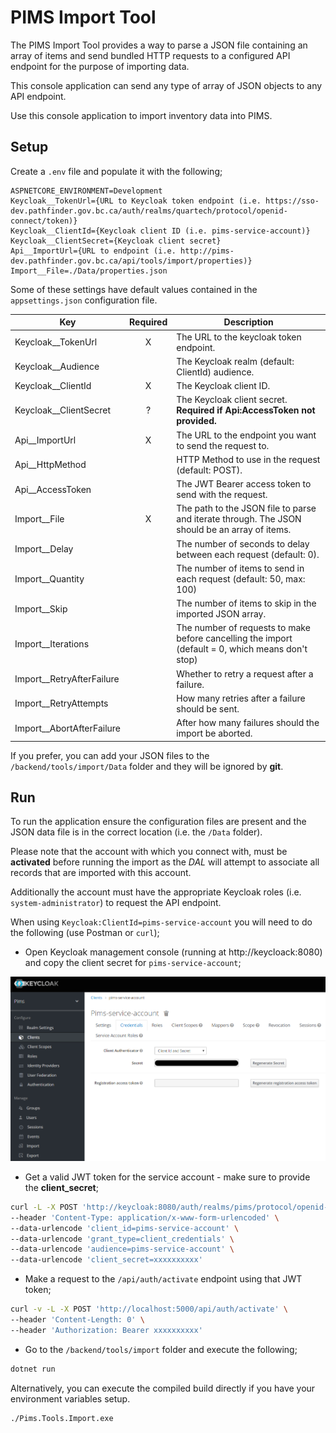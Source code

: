 # PIMS Import Tool

The PIMS Import Tool provides a way to parse a JSON file containing an array of items and send bundled HTTP requests to a configured API endpoint for the purpose of importing data.

This console application can send any type of array of JSON objects to any API endpoint.

Use this console application to import inventory data into PIMS.

## Setup

Create a `.env` file and populate it with the following;

```
ASPNETCORE_ENVIRONMENT=Development
Keycloak__TokenUrl={URL to Keycloak token endpoint (i.e. https://sso-dev.pathfinder.gov.bc.ca/auth/realms/quartech/protocol/openid-connect/token)}
Keycloak__ClientId={Keycloak client ID (i.e. pims-service-account)}
Keycloak__ClientSecret={Keycloak client secret}
Api__ImportUrl={URL to endpoint (i.e. http://pims-dev.pathfinder.gov.bc.ca/api/tools/import/properties)}
Import__File=./Data/properties.json
```

Some of these settings have default values contained in the `appsettings.json` configuration file.

| Key                         | Required | Description                                                                                       |
| --------------------------- | :------: | ------------------------------------------------------------------------------------------------- |
| Keycloak\_\_TokenUrl        |    X     | The URL to the keycloak token endpoint.                                                           |
| Keycloak\_\_Audience        |          | The Keycloak realm (default: ClientId) audience.                                                  |
| Keycloak\_\_ClientId        |    X     | The Keycloak client ID.                                                                           |
| Keycloak\_\_ClientSecret    |    ?     | The Keycloak client secret.  **Required if Api:AccessToken not provided.**                        |
| Api\_\_ImportUrl            |    X     | The URL to the endpoint you want to send the request to.                                          |
| Api\_\_HttpMethod           |          | HTTP Method to use in the request (default: POST).                                                |
| Api\_\_AccessToken          |          | The JWT Bearer access token to send with the request.                                             |
| Import\_\_File              |    X     | The path to the JSON file to parse and iterate through. The JSON should be an array of items.     |
| Import\_\_Delay             |          | The number of seconds to delay between each request (default: 0).                                 |
| Import\_\_Quantity          |          | The number of items to send in each request (default: 50, max: 100)                               |
| Import\_\_Skip              |          | The number of items to skip in the imported JSON array.                                           |
| Import\_\_Iterations        |          | The number of requests to make before cancelling the import (default = 0, which means don't stop) |
| Import\_\_RetryAfterFailure |          | Whether to retry a request after a failure.                                                       |
| Import\_\_RetryAttempts     |          | How many retries after a failure should be sent.                                                  |
| Import\_\_AbortAfterFailure |          | After how many failures should the import be aborted.                                             |

If you prefer, you can add your JSON files to the `/backend/tools/import/Data` folder and they will be ignored by **git**.

## Run

To run the application ensure the configuration files are present and the JSON data file is in the correct location (i.e. the `/Data` folder).

Please note that the account with which you connect with, must be **activated** before running the import as the *DAL* will attempt to associate all records that are imported with this account.

Additionally the account must have the appropriate Keycloak roles (i.e. `system-administrator`) to request the API endpoint.

When using `Keycloak:ClientId=pims-service-account` you will need to do the following (use Postman or `curl`);

* Open Keycloak management console (running at http://keycloack:8080) and copy the client secret for `pims-service-account`;

![keycloak console](keycloak-service-account.png)

- Get a valid JWT token for the service account - make sure to provide the **client_secret**;

```bash
curl -L -X POST 'http://keycloak:8080/auth/realms/pims/protocol/openid-connect/token' \
--header 'Content-Type: application/x-www-form-urlencoded' \
--data-urlencode 'client_id=pims-service-account' \
--data-urlencode 'grant_type=client_credentials' \
--data-urlencode 'audience=pims-service-account' \
--data-urlencode 'client_secret=xxxxxxxxxx'
```

- Make a request to the `/api/auth/activate` endpoint using that JWT token;

```bash
curl -v -L -X POST 'http://localhost:5000/api/auth/activate' \
--header 'Content-Length: 0' \
--header 'Authorization: Bearer xxxxxxxxxx'
```

* Go to the `/backend/tools/import` folder and execute the following;

```bash
dotnet run
```

Alternatively, you can execute the compiled build directly if you have your environment variables setup.

```bash
./Pims.Tools.Import.exe
```
